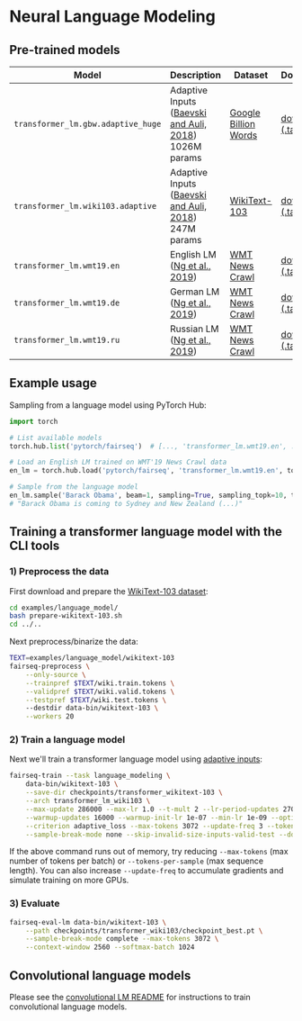 # Neural Language Modeling

## Pre-trained models

Model | Description | Dataset | Download
---|---|---|---
`transformer_lm.gbw.adaptive_huge` | Adaptive Inputs <br> ([Baevski and Auli, 2018](https://arxiv.org/abs/1809.10853)) <br> 1026M params | [Google Billion Words](https://github.com/ciprian-chelba/1-billion-word-language-modeling-benchmark) | [download (.tar.bz2)](https://dl.fbaipublicfiles.com/fairseq/models/lm/adaptive_lm_gbw_huge.tar.bz2)
`transformer_lm.wiki103.adaptive` | Adaptive Inputs <br> ([Baevski and Auli, 2018](https://arxiv.org/abs/1809.10853)) <br> 247M params | [WikiText-103](https://einstein.ai/research/the-wikitext-long-term-dependency-language-modeling-dataset) | [download (.tar.bz2)](https://dl.fbaipublicfiles.com/fairseq/models/lm/adaptive_lm_wiki103.tar.bz2)
`transformer_lm.wmt19.en` | English LM <br> ([Ng et al., 2019](https://arxiv.org/abs/1907.06616)) | [WMT News Crawl](http://data.statmt.org/news-crawl/) | [download (.tar.gz)](https://dl.fbaipublicfiles.com/fairseq/models/lm/wmt19.en.tar.gz)
`transformer_lm.wmt19.de` | German LM <br> ([Ng et al., 2019](https://arxiv.org/abs/1907.06616)) | [WMT News Crawl](http://data.statmt.org/news-crawl/) | [download (.tar.gz)](https://dl.fbaipublicfiles.com/fairseq/models/lm/wmt19.de.tar.gz)
`transformer_lm.wmt19.ru` | Russian LM <br> ([Ng et al., 2019](https://arxiv.org/abs/1907.06616)) | [WMT News Crawl](http://data.statmt.org/news-crawl/) | [download (.tar.gz)](https://dl.fbaipublicfiles.com/fairseq/models/lm/wmt19.ru.tar.gz)

## Example usage

Sampling from a language model using PyTorch Hub:
```python
import torch

# List available models
torch.hub.list('pytorch/fairseq')  # [..., 'transformer_lm.wmt19.en', ...]

# Load an English LM trained on WMT'19 News Crawl data
en_lm = torch.hub.load('pytorch/fairseq', 'transformer_lm.wmt19.en', tokenizer='moses', bpe='fastbpe')

# Sample from the language model
en_lm.sample('Barack Obama', beam=1, sampling=True, sampling_topk=10, temperature=0.8)
# "Barack Obama is coming to Sydney and New Zealand (...)"
```

## Training a transformer language model with the CLI tools

### 1) Preprocess the data

First download and prepare the [WikiText-103 dataset](https://www.salesforce.com/products/einstein/ai-research/the-wikitext-dependency-language-modeling-dataset/):
```bash
cd examples/language_model/
bash prepare-wikitext-103.sh
cd ../..
```

Next preprocess/binarize the data:
```bash
TEXT=examples/language_model/wikitext-103
fairseq-preprocess \
    --only-source \
    --trainpref $TEXT/wiki.train.tokens \
    --validpref $TEXT/wiki.valid.tokens \
    --testpref $TEXT/wiki.test.tokens \ 
    --destdir data-bin/wikitext-103 \
    --workers 20
```

### 2) Train a language model

Next we'll train a transformer language model using [adaptive inputs](transformer_lm/README.md):
```bash
fairseq-train --task language_modeling \
    data-bin/wikitext-103 \
    --save-dir checkpoints/transformer_wikitext-103 \
    --arch transformer_lm_wiki103 \
    --max-update 286000 --max-lr 1.0 --t-mult 2 --lr-period-updates 270000 --lr-scheduler cosine --lr-shrink 0.75 \
    --warmup-updates 16000 --warmup-init-lr 1e-07 --min-lr 1e-09 --optimizer nag --lr 0.0001 --clip-norm 0.1 \
    --criterion adaptive_loss --max-tokens 3072 --update-freq 3 --tokens-per-sample 3072 --seed 1 \
    --sample-break-mode none --skip-invalid-size-inputs-valid-test --ddp-backend=no_c10d
```

If the above command runs out of memory, try reducing `--max-tokens` (max number
of tokens per batch) or `--tokens-per-sample` (max sequence length). You can
also increase `--update-freq` to accumulate gradients and simulate training on
more GPUs.

### 3) Evaluate
```bash
fairseq-eval-lm data-bin/wikitext-103 \
    --path checkpoints/transformer_wiki103/checkpoint_best.pt \
    --sample-break-mode complete --max-tokens 3072 \
    --context-window 2560 --softmax-batch 1024
```

## Convolutional language models

Please see the [convolutional LM README](conv_lm/README.md) for instructions to
train convolutional language models.
